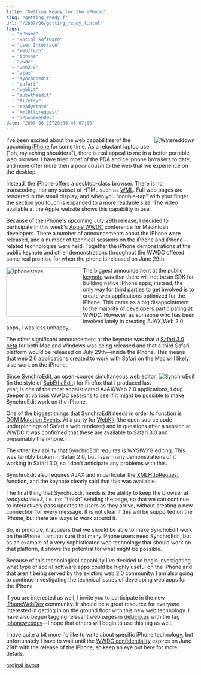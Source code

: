 ```yaml
---
title: "Getting Ready for the iPhone"
slug: "getting_ready_f"
url: "/2007/06/getting_ready_f.html"
tags:
  - "iPhone"
  - "Social Software"
  - "User Interface"
  - "Web/Tech"
  - "iphone"
  - "wwdc"
  - "web2.0"
  - "ajax"
  - "synchroedit"
  - "safari"
  - "webkit"
  - "subethaedit"
  - "firefox"
  - "readystate"
  - "xmlhttprequest"
  - "iPhoneWebDev"
date: "2007-06-15T20:06:45-07:00"
---
```

<p><a href="http://www.apple.com/iphone/ads/ad4/"><img border="0" alt="Watereddown" title="Watereddown" src="http://lifewithalacrity.blogs.com/photos/uncategorized/2007/06/15/watereddown.jpg" style="margin: 0px 0px 5px 5px; float: right;" /></a>
I've been excited about the web capabilities of the upcoming <a href="http://www.apple.com/iphone/">iPhone</a> for some time. As a reluctant laptop user (&quot;oh, my aching shoulders&quot;), there is real appeal to me in a better portable web browser. I have tried most of the PDA and cellphone browsers to date, and none offer more then a poor cousin to the web that we experience on the desktop.</p>
<p>Instead, the iPhone offers a desktop-class browser. There is no transcoding, nor any subset of HTML such as <a href="http://en.wikipedia.org/wiki/Wireless_Markup_Language">WML</a>. Full web pages are rendered in the small display, and when you &quot;double-tap&quot; with your finger the section you touch is expanded to a more readable size. The <a href="http://www.apple.com/iphone/ads/ad4/">video</a> available at the Apple website shows this capability in use.</p>
<p>Because of the iPhone's upcoming July 29th release, I decided to participate in this week's <a href="http://developer.apple.com/wwdc/">Apple WWDC</a> conference for Macintosh developers. There a number of announcements about the iPhone were released, and a number of technical sessions on the iPhone and iPhone-related technologies were held. Together the iPhone demonstrations at the public keynote and other demonstrations throughout the WWDC offered some real promise for when the phone is released on June 29th.</p>
<p><a onclick="window.open(this.href, '_blank', 'width=440,height=292,scrollbars=no,resizable=no,toolbar=no,directories=no,location=no,menubar=no,status=no,left=0,top=0'); return false" href="http://lifewithalacrity.blogs.com/.shared/image.html?/photos/uncategorized/2007/06/15/iphonesteve.jpg"><img width="200" height="132" border="0" src="/previous/images/2007/06/15/iphonesteve.jpg" title="Iphonesteve" alt="Iphonesteve" style="margin: 0px 5px 5px 0px; float: left;" /></a>
The biggest announcement at the public <a href="http://events.apple.com.edgesuite.net/d7625zs/event/">keynote</a> was that there will not be an SDK for building native iPhone apps; instead, the only way for third parties to get involved is to create web applications optimized for the iPhone. This came as a big disappointment to the majority of developers participating at WWDC. However, as someone who has been involved lately in creating AJAX/Web 2.0 apps, I was less unhappy.</p>
<p>The other significant announcement at the keynote was that a <a href="http://www.apple.com/safari/download/">Safari 3.0 beta</a> for both Mac and Windows was being released and that a third Safari platform would be released on July 29th—inside the iPhone. This means that web 2.0 applications created to work with Safari on the Mac will likely also work on the iPhone.</p>
<p><a href="http://www.synchroedit.com"><img border="0" alt="SynchroEdit" title="SynchroEdit" src="http://www.synchroedit.com/img/selogo-nobox-green.png" style="margin: 0px 0px 5px 5px; float: right;" /></a>Since <a href="http://www.synchroedit.com">SynchroEdit</a>, an open-source simultaneous web editor (in the style of <a href="http://www.codingmonkeys.de/subethaedit/">SubEthaEdit</a>) for Firefox that I produced last year, is one of the most sophisticated AJAX/Web 2.0 applications, I dug deeper at various WWDC sessions to see if it might be possible to make SynchroEdit work on the iPhone.</p>
<p>One of the biggest things that SynchroEdit needs in order to function is <a href="http://www.w3.org/TR/DOM-Level-2-Events/events.html#Events-eventgroupings-mutationevents">DOM Mutation Events</a>. At a party for <a href="http://www.webkit.org">WebKit</a> (the open source code underpinnings of Safari's web renderer) and in questions after a session at WWDC it was confirmed that these are available to Safari 3.0 and presumably the iPhone.</p>
<p>The other key ability that SynchroEdit requires is WYSIWYG editing. This was terribly broken in Safari 2.0, but I saw many demonstrations of it working in Safari 3.0, so I don't anticipate any problems with this.</p>
<p>SynchroEdit also requires AJAX and in particular the <a href="http://www.w3.org/TR/XMLHttpRequest/">XMLHttpRequest</a> function, and the keynote clearly said that this was available.</p>
<p>The final thing that SynchroEdit needs is the ability to keep the browser at <em>readystate==3</em>, i.e. not &quot;finish&quot; sending the page, so that we can continue to interactively pass updates to users as they arrive, without creating a new connection for every message. It is not clear if this will be supported on the iPhone, but there are ways to work around it.</p>
<p>So, in principle, it appears that we should be able to make SynchoEdit work on the iPhone. I am not sure that many iPhone users need SynchroEdit, but as an example of a very sophisticated web technology that should work on that platform, it shows the potential for what might be possible.</p>
<p>Because of this technological capability I've decided to begin investigating what type of social software apps could be highly useful on the iPhone and that aren't being served by the existing web 2.0 community. I am also going to continue investigating the technical issues of developing web apps for the iPhone</p>
<p>If you are interested as well, I invite you to participate in the new <a href="http://www.iPhoneWebDev.com/">iPhoneWebDev</a> community. It should be a great resource for everyone interested in getting in on the ground floor with this new web technology. I have also begun tagging relevant web pages in <a href="http://del.icio.us/ChristopherA">del.icio.us</a> with the tag <a href="http://del.icio.us/tag/iphonewebdev">iphonewebdev</a>—I hope that others will begin to use this tag as well.</p>
<p>I have quite a bit more I'd like to write about specific iPhone technology, but unfortunately I have to wait until the <a href="http://developer.apple.com/wwdc/attendee/">WWDC confidentiality</a> expires on June 29th with the release of the iPhone, so keep an eye out here for more details.</p>
<p class="previous"><a href="/previous/2007/06/getting_ready_f.html" rel="syndication" class="u-syndication" >orginal layout</a></p>
